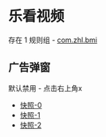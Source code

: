# 乐看视频

存在 1 规则组 - [com.zhl.bmi](/src/apps/com.zhl.bmi.ts)

## 广告弹窗

默认禁用 - 点击右上角x

- [快照-0](https://i.gkd.li/i/13255787)
- [快照-1](https://i.gkd.li/i/13255786)
- [快照-2](https://i.gkd.li/i/13542343)
